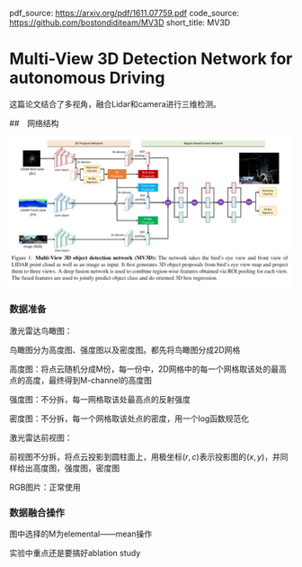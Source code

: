 pdf_source: https://arxiv.org/pdf/1611.07759.pdf
code_source: https://github.com/bostondiditeam/MV3D
short_title: MV3D
# Multi-View 3D Detection Network for autonomous Driving

这篇论文结合了多视角，融合Lidar和camera进行三维检测。

##　网络结构

![image](res/multi_view_structure.png)

### 数据准备

激光雷达鸟瞰图：

鸟瞰图分为高度图、强度图以及密度图。都先将鸟瞰图分成2D网格

高度图：将点云随机分成M份，每一份中，2D网格中的每一个网格取该处的最高点的高度，最终得到M-channel的高度图

强度图：不分拆，每一网格取该处最高点的反射强度

密度图：不分拆，每一个网格取该处点的密度，用一个log函数规范化

激光雷达前视图：

前视图不分拆，将点云投影到圆柱面上，用极坐标$(r, c)$表示投影图的$(x, y)$，并同样给出高度图，强度图，密度图

RGB图片：正常使用

### 数据融合操作

图中选择的M为elemental——mean操作

实验中重点还是要搞好ablation study